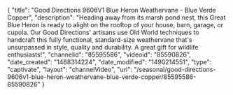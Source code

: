 {
    "title": "Good Directions 9606V1 Blue Heron Weathervane - Blue Verde Copper",
    "description": "Heading away from its marsh pond nest, this Great Blue Heron is ready to alight on the rooftop of your house, barn, garage, or cupola. Our Good Directions' artisans use Old World techniques to handcraft this fully functional, standard-size weathervane that's unsurpassed in style, quality and durability. A great gift for wildlife enthusiasts!",
    "channelid": "85595586",
    "videoid": "85590826",
    "date_created": "1488314224",
    "date_modified": "1490214551",
    "type": "captivate",
    "layout": "channelVideo",
    "url": "\/seasonal\/good-directions-9606v1-blue-heron-weathervane-blue-verde-copper\/85595586-85590826"
}